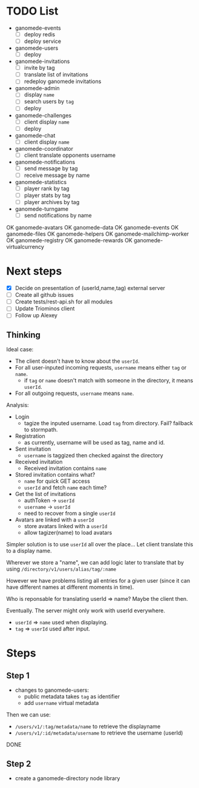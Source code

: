 # TODO List

- ganomede-events
  - [ ] deploy redis
  - [ ] deploy service
- ganomede-users
  - [ ] deploy
- ganomede-invitations
  - [ ] invite by tag
  - [ ] translate list of invitations
  - [ ] redeploy ganomede invitations
- ganomede-admin
  - [ ] display `name`
  - [ ] search users by `tag`
  - [ ] deploy
- ganomede-challenges
  - [ ] client display `name`
  - [ ] deploy
- ganomede-chat
  - [ ] client display `name`
- ganomede-coordinator
  - [ ] client translate opponents username
- ganomede-notifications
  - [ ] send message by tag
  - [ ] receive message by name
- ganomede-statistics
  - [ ] player rank by tag
  - [ ] player stats by tag
  - [ ] player archives by tag
- ganomede-turngame
  - [ ] send notifications by name

OK ganomede-avatars
OK ganomede-data
OK ganomede-events
OK ganomede-files
OK ganomede-helpers
OK ganomede-mailchimp-worker
OK ganomede-registry
OK ganomede-rewards
OK ganomede-virtualcurrency

# Next steps

- [x] Decide on presentation of (userId,name,tag) external server
- [ ] Create all github issues
- [ ] Create tests/rest-api.sh for all modules
- [ ] Update Triominos client
- [ ] Follow up Alexey

## Thinking

Ideal case:

 - The client doesn't have to know about the `userId`.
 - For all user-inputed incoming requests, `username` means either `tag` or `name`.
   - if `tag` or `name` doesn't match with someone in the directory, it means `userId`.
 - For all outgoing requests, `username` means `name`.

Analysis:

 - Login
   - tagize the inputed username. Load `tag` from directory. Fail? failback to stormpath.
 - Registration
   - as currently, username will be used as tag, name and id.
 - Sent invitation
   - `username` is taggized then checked against the directory
 - Received invitation
   - Received invitation contains `name`
 - Stored invitation contains what?
   - `name` for quick GET access
   - `userId` and fetch `name` each time?
 - Get the list of invitations
   - authToken -> `userId`
   - `username` -> `userId`
   - need to recover from a single `userId`
 - Avatars are linked with a `userId`
   - store avatars linked with a `userId`
   - allow tagizer(name) to load avatars

Simpler solution is to use `userId` all over the place... Let client translate this to a display name.

Wherever we store a "name", we can add logic later to translate that by using
`/directory/v1/users/alias/tag/:name`

However we have problems listing all entries for a given user (since it can have different names
at different moments in time).

Who is reponsable for translating userId => name? Maybe the client then.

Eventually. The server might only work with userId everywhere.

 - `userId` => `name` used when displaying.
 - `tag` => `userId` used after input.

# Steps

## Step 1

 - changes to ganomede-users:
   - public metadata takes `tag` as identifier
   - add `username` virtual metadata

Then we can use:

 - `/users/v1/:tag/metadata/name` to retrieve the displayname
 - `/users/v1/:id/metadata/username` to retrieve the username (userId)

DONE

## Step 2

 - create a ganomede-directory node library
